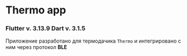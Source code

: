 # Thermo app
### Flutter v. 3.13.9 Dart v. 3.1.5
Приложение разработано для термодачика ```Thermo``` и интегрировано с ним через протокол **BLE**